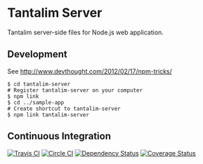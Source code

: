 # Tantalim Server

Tantalim server-side files for Node.js web application.

## Development

See http://www.devthought.com/2012/02/17/npm-tricks/
```
$ cd tantalim-server
# Register tantalim-server on your computer
$ npm link
$ cd ../sample-app
# Create shortcut to tantalim-server
$ npm link tantalim-server
```

## Continuous Integration

[![Travis CI](https://travis-ci.org/tantalim/tantalim-server.svg)](https://travis-ci.org/tantalim/tantalim-server)
[![Circle CI](https://circleci.com/gh/tantalim/tantalim-server.svg?style=svg)](https://circleci.com/gh/tantalim/tantalim-server)
[![Dependency Status](https://david-dm.org/tantalim/tantalim-server.svg)](https://david-dm.org/tantalim/tantalim-server)
[![Coverage Status](https://coveralls.io/repos/tantalim/tantalim-server/badge.svg)](https://coveralls.io/r/tantalim/tantalim-server)
